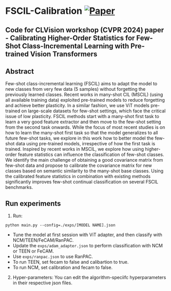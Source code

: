 # FSCIL-Calibration [![Paper](https://img.shields.io/badge/arXiv-2210.07207-brightgreen)](https://arxiv.org/pdf/2404.06622.pdf)
## Code for CLVision workshop (CVPR 2024) paper - Calibrating Higher-Order Statistics for Few-Shot Class-Incremental Learning with Pre-trained Vision Transformers

## Abstract
Few-shot class-incremental learning (FSCIL) aims to adapt the model to new classes from very few data (5 samples) without forgetting the previously learned classes. Recent works in many-shot CIL (MSCIL) (using all available training data) exploited pre-trained models to reduce forgetting and achieve better plasticity. In a similar fashion, we use ViT models pre-trained on large-scale datasets for few-shot settings, which face the critical issue of low plasticity. FSCIL methods start with a many-shot first task to learn a very good feature extractor and then move to the few-shot setting from the second task onwards. While the focus of most recent studies is on how to learn the many-shot first task so that the model generalizes to all future few-shot tasks, we explore in this work how to better model the few-shot data using pre-trained models, irrespective of how the first task is trained. Inspired by recent works in MSCIL, we explore how using higher-order feature statistics can influence the classification of few-shot classes. We identify the main challenge of obtaining a good covariance matrix from few-shot data and propose to calibrate the covariance matrix for new classes based on semantic similarity to the many-shot base classes. Using the calibrated feature statistics in combination with existing methods significantly improves few-shot continual classification on several FSCIL benchmarks.

## Run experiments

1. Run:
```
python main.py --config=./exps/[MODEL NAME].json
```
- Tune the model at first session with ViT adapter, and then classify with NCM/TEEN/FeCAM/RanPAC. 
- Update the `exps/adam_adapter.json` to perform classification with NCM or TEEN or FeCAM.
- Use `exps/ranpac.json` to use RanPAC.
- To run TEEN, set fecam to false and calibartion to true.
- To run NCM, set calibration and fecam to false.

2. Hyper-parameters: You can edit the algorithm-speciifc hyperparameters in their respective json files.
